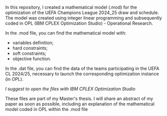 In this repository, I created a mathematical model (.mod) for the optimization of the UEFA Champions League 2024_25 draw and schedule.
The model was created using integer linear programming and subsequently coded in OPL (IBM CPLEX Optimization Studio) - Operational Research.

In the .mod file, you can find the mathematical model with:
- variables definition;
- hard constraints;
- soft constraints;
- objective function.

In the .dat file, you can find the data of the teams participating in the UEFA CL 2024/25, necessary to launch the corresponding optimization instance (in OPL).

*I suggest to open the files with IBM CPLEX Optimization Studio*

These files are part of my Master's thesis. 
I will share an abstract of my paper as soon as possible, including an explanation of the mathematical model coded in OPL within the .mod file
